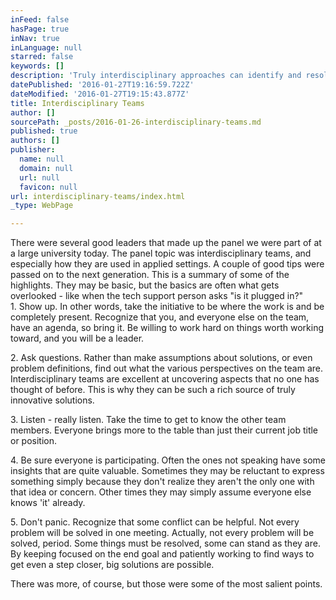 ```yaml
---
inFeed: false
hasPage: true
inNav: true
inLanguage: null
starred: false
keywords: []
description: 'Truly interdisciplinary approaches can identify and resolve things that simple, or even multidisciplinary, teams might miss. This post is a summary of points brought out at a large university panel.'
datePublished: '2016-01-27T19:16:59.722Z'
dateModified: '2016-01-27T19:15:43.877Z'
title: Interdisciplinary Teams
author: []
sourcePath: _posts/2016-01-26-interdisciplinary-teams.md
published: true
authors: []
publisher:
  name: null
  domain: null
  url: null
  favicon: null
url: interdisciplinary-teams/index.html
_type: WebPage

---
```

There were several good leaders that made up the panel we were part of at a large university today. The panel topic was interdisciplinary teams, and especially how they are used in applied settings. A couple of good tips were passed on to the next generation. This is a summary of some of the highlights. They may be basic, but the basics are often what gets overlooked - like when the tech support person asks "is it plugged in?"  
1\. Show up. In other words, take the initiative to be where the work is and be completely present. Recognize that you, and everyone else on the team, have an agenda, so bring it. Be willing to work hard on things worth working toward, and you will be a leader.

2\. Ask questions. Rather than make assumptions about solutions, or even problem definitions, find out what the various perspectives on the team are. Interdisciplinary teams are excellent at uncovering aspects that no one has thought of before. This is why they can be such a rich source of truly innovative solutions.

3\. Listen - really listen. Take the time to get to know the other team members. Everyone brings more to the table than just their current job title or position.

4\. Be sure everyone is participating. Often the ones not speaking have some insights that are quite valuable. Sometimes they may be reluctant to express something simply because they don't realize they aren't the only one with that idea or concern. Other times they may simply assume everyone else knows 'it' already.

5\. Don't panic. Recognize that some conflict can be helpful. Not every problem will be solved in one meeting. Actually, not every problem will be solved, period. Some things must be resolved, some can stand as they are. By keeping focused on the end goal and patiently working to find ways to get even a step closer, big solutions are possible.

There was more, of course, but those were some of the most salient points.